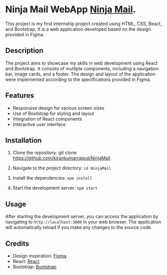 # Ninja Mail WebApp  [Ninja Mail](https://ninja-mail-webapp.netlify.app).


This project is my first internship project created using HTML, CSS, React, and Bootstrap. It is a web application developed based on the design provided in Figma.

## Description

The project aims to showcase my skills in web development using React and Bootstrap. It consists of multiple components, including a navigation bar, image cards, and a footer. The design and layout of the application were implemented according to the specifications provided in Figma.

## Features

- Responsive design for various screen sizes
- Use of Bootstrap for styling and layout
- Integration of React components
- Interactive user interface

## Installation

1. Clone the repository:
  git clone https://github.com/kirankumarrajput/NinjaMail

2. Navigate to the project directory:
  ```cd NinjaMail```

3. Install the dependencies:
   ```npm install```

5. Start the development server:
  ```npm start```

## Usage

After starting the development server, you can access the application by navigating to `http://localhost:3000` in your web browser. The application will automatically reload if you make any changes to the source code.

## Credits

- Design inspiration: [Figma](https://www.figma.com/file/jEXwf6njsiU3Q5BqeF4fXA/NinjaMail-(Community)?type=design&node-id=0-1&mode=design&t=WRdj1KHZIvyD9aBF-0)
- React: [React](https://reactjs.org)
- Bootstrap: [Bootstrap](https://getbootstrap.com)
